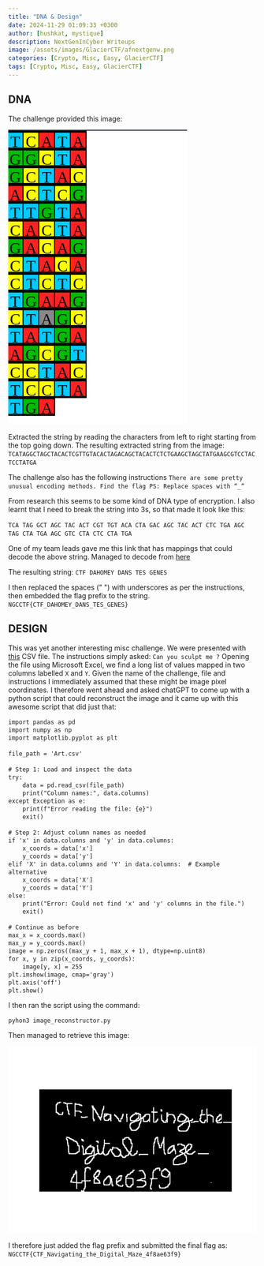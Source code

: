 ```yaml
---
title: "DNA & Design"
date: 2024-11-29 01:09:33 +0300
author: [hushkat, mystique]
description: NextGenInCyber Writeups
image: /assets/images/GlacierCTF/afnextgenw.png
categories: [Crypto, Misc, Easy, GlacierCTF]
tags: [Crypto, Misc, Easy, GlacierCTF]
---
```

## DNA

The challenge provided this image:

![DNAENCRYPTED](/assets/images/GlacierCTF/DNA.png)


Extracted the string by reading the characters from left to right starting from the top going down. The resulting extracted string from the image: `TCATAGGCTAGCTACACTCGTTGTACACTAGACAGCTACACTCTCTGAAGCTAGCTATGAAGCGTCCTACTCCTATGA`

The challenge also has the following instructions 
`There are some pretty unusual encoding methods. Find the flag PS: Replace spaces with “_”`

From research this seems to be some kind of DNA type of encryption. I also learnt that I need to break the string into 3s, so that made it look like this:

`TCA TAG GCT AGC TAC ACT CGT TGT ACA CTA GAC AGC TAC ACT CTC TGA AGC TAG CTA TGA AGC GTC CTA CTC CTA TGA`

One of my team leads gave me this link that has mappings that could decode the above string. Managed to decode from [here](https://earthsciweb.org/js/bio/dna-writer/index.html?seq=CGTCTAATCATCTGTAGCGTCGATGACTGA#base_to_text)

The resulting string: `CTF DAHOMEY DANS TES GENES`

I then replaced the spaces (" ") with underscores as per the instructions, then embedded the flag prefix to the string.
`NGCCTF{CTF_DAHOMEY_DANS_TES_GENES}`

## DESIGN
This was yet another interesting misc challenge. We were presented with [this](https://drive.google.com/file/d/1zds3ymqwPkKuR8SXGeMiKuuKTr1gqoRb/view?usp=sharing) CSV file. The instructions simply asked:
`Can you sculpt me ?`
Opening the file using Microsoft Excel, we find a long list of values mapped in two columns labelled `X` and `Y`. Given the name of the challenge, file and instructions I immediately assumed that these might be image pixel coordinates. I therefore went ahead and asked chatGPT to come up with a python script that could reconstruct the image and it came up with this awesome script that did just that:
```
import pandas as pd
import numpy as np
import matplotlib.pyplot as plt

file_path = 'Art.csv'

# Step 1: Load and inspect the data
try:
    data = pd.read_csv(file_path)
    print("Column names:", data.columns)
except Exception as e:
    print(f"Error reading the file: {e}")
    exit()

# Step 2: Adjust column names as needed
if 'x' in data.columns and 'y' in data.columns:
    x_coords = data['x']
    y_coords = data['y']
elif 'X' in data.columns and 'Y' in data.columns:  # Example alternative
    x_coords = data['X']
    y_coords = data['Y']
else:
    print("Error: Could not find 'x' and 'y' columns in the file.")
    exit()

# Continue as before
max_x = x_coords.max()
max_y = y_coords.max()
image = np.zeros((max_y + 1, max_x + 1), dtype=np.uint8)
for x, y in zip(x_coords, y_coords):
    image[y, x] = 255
plt.imshow(image, cmap='gray')
plt.axis('off')
plt.show()
```

I then ran the script using the command:
```
pyhon3 image_reconstructor.py
```
Then managed to retrieve this image: 

![flag](/assets/images/GlacierCTF/Figure_1.png)

I therefore just added the flag prefix and submitted the final flag as: `NGCCTF{CTF_Navigating_the_Digital_Maze_4f8ae63f9}`
